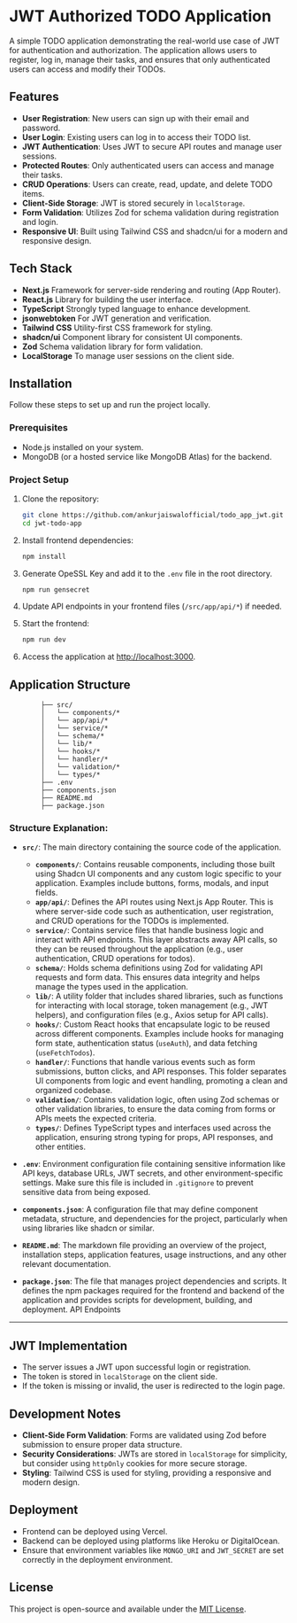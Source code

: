 # JWT Authorized TODO Application

A simple TODO application demonstrating the real-world use case of JWT for authentication and authorization. The application allows users to register, log in, manage their tasks, and ensures that only authenticated users can access and modify their TODOs.

## Features

- **User Registration**: New users can sign up with their email and password.
- **User Login**: Existing users can log in to access their TODO list.
- **JWT Authentication**: Uses JWT to secure API routes and manage user sessions.
- **Protected Routes**: Only authenticated users can access and manage their tasks.
- **CRUD Operations**: Users can create, read, update, and delete TODO items.
- **Client-Side Storage**: JWT is stored securely in `localStorage`.
- **Form Validation**: Utilizes Zod for schema validation during registration and login.
- **Responsive UI**: Built using Tailwind CSS and shadcn/ui for a modern and responsive design.

## Tech Stack

- **Next.js**
  Framework for server-side rendering and routing (App Router).
- **React.js**
  Library for building the user interface.
- **TypeScript**
  Strongly typed language to enhance development.
- **jsonwebtoken**
  For JWT generation and verification.
- **Tailwind CSS**
  Utility-first CSS framework for styling.
- **shadcn/ui**
  Component library for consistent UI components.
- **Zod**
  Schema validation library for form validation.
- **LocalStorage**
  To manage user sessions on the client side.

## Installation

Follow these steps to set up and run the project locally.

### Prerequisites

- Node.js installed on your system.
- MongoDB (or a hosted service like MongoDB Atlas) for the backend.

### Project Setup

1. Clone the repository:

   ```bash
   git clone https://github.com/ankurjaiswalofficial/todo_app_jwt.git
   cd jwt-todo-app
   ```
2. Install frontend dependencies:

   ```bash
   npm install
   ```
3. Generate OpeSSL Key and add it to the `.env` file in the root directory.

   ```bash
   npm run gensecret
   ```
4. Update API endpoints in your frontend files (`/src/app/api/*`) if needed.
5. Start the frontend:

   ```bash
   npm run dev
   ```
6. Access the application at [http://localhost:3000](http://localhost:3000).

## Application Structure

```
        ├── src/
        │   └── components/*
        │   └── app/api/*
        │   └── service/*
        │   └── schema/*
        │   └── lib/*
        │   └── hooks/*
        │   └── handler/*
        │   └── validation/*
        │   └── types/*
        ├── .env
        ├── components.json
        ├── README.md
        ├── package.json
```

### Structure Explanation:

- **`src/`**: The main directory containing the source code of the application.

  - **`components/`**: Contains reusable components, including those built using Shadcn UI components and any custom logic specific to your application. Examples include buttons, forms, modals, and input fields.
  - **`app/api/`**: Defines the API routes using Next.js App Router. This is where server-side code such as authentication, user registration, and CRUD operations for the TODOs is implemented.
  - **`service/`**: Contains service files that handle business logic and interact with API endpoints. This layer abstracts away API calls, so they can be reused throughout the application (e.g., user authentication, CRUD operations for todos).
  - **`schema/`**: Holds schema definitions using Zod for validating API requests and form data. This ensures data integrity and helps manage the types used in the application.
  - **`lib/`**: A utility folder that includes shared libraries, such as functions for interacting with local storage, token management (e.g., JWT helpers), and configuration files (e.g., Axios setup for API calls).
  - **`hooks/`**: Custom React hooks that encapsulate logic to be reused across different components. Examples include hooks for managing form state, authentication status (`useAuth`), and data fetching (`useFetchTodos`).
  - **`handler/`**: Functions that handle various events such as form submissions, button clicks, and API responses. This folder separates UI components from logic and event handling, promoting a clean and organized codebase.
  - **`validation/`**: Contains validation logic, often using Zod schemas or other validation libraries, to ensure the data coming from forms or APIs meets the expected criteria.
  - **`types/`**: Defines TypeScript types and interfaces used across the application, ensuring strong typing for props, API responses, and other entities.
- **`.env`**: Environment configuration file containing sensitive information like API keys, database URLs, JWT secrets, and other environment-specific settings. Make sure this file is included in `.gitignore` to prevent sensitive data from being exposed.
- **`components.json`**: A configuration file that may define component metadata, structure, and dependencies for the project, particularly when using libraries like shadcn or similar.
- **`README.md`**: The markdown file providing an overview of the project, installation steps, application features, usage instructions, and any other relevant documentation.
- **`package.json`**: The file that manages project dependencies and scripts. It defines the npm packages required for the frontend and backend of the application and provides scripts for development, building, and deployment.
  API Endpoints

---

## JWT Implementation

- The server issues a JWT upon successful login or registration.
- The token is stored in `localStorage` on the client side.
- If the token is missing or invalid, the user is redirected to the login page.

## Development Notes

- **Client-Side Form Validation**: Forms are validated using Zod before submission to ensure proper data structure.
- **Security Considerations**: JWTs are stored in `localStorage` for simplicity, but consider using `httpOnly` cookies for more secure storage.
- **Styling**: Tailwind CSS is used for styling, providing a responsive and modern design.

## Deployment

- Frontend can be deployed using Vercel.
- Backend can be deployed using platforms like Heroku or DigitalOcean.
- Ensure that environment variables like `MONGO_URI` and `JWT_SECRET` are set correctly in the deployment environment.

## License

This project is open-source and available under the [MIT License](LICENSE).
